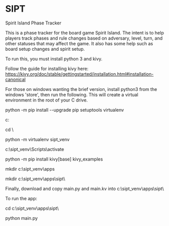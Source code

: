 # SIPT
Spirit Island Phase Tracker

This is a phase tracker for the board game Spirit Island.  The intent is to help players track phases and rule changes based on adversary, level, turn, and other statuses that may affect the game. It also has some help such as board setup changes and spirit setup.


To run this, you must install python 3 and kivy.

Follow the guide for installing kivy here: https://kivy.org/doc/stable/gettingstarted/installation.html#installation-canonical

For those on windows wanting the brief version, install python3 from the windows 'store', then run the following.  This will create a virtual environment in the root of your C drive.

python -m pip install --upgrade pip setuptools virtualenv

c:

cd \\

python -m virtualenv sipt_venv

c:\sipt_venv\Scripts\activate

python -m pip install kivy[base] kivy_examples

mkdir c:\sipt_venv\apps

mkdir c:\sipt_venv\apps\sipt\

Finally, download and copy main.py and main.kv into c:\sipt_venv\apps\sipt\

To run the app:

cd c:\sipt_venv\apps\sipt\

python main.py
